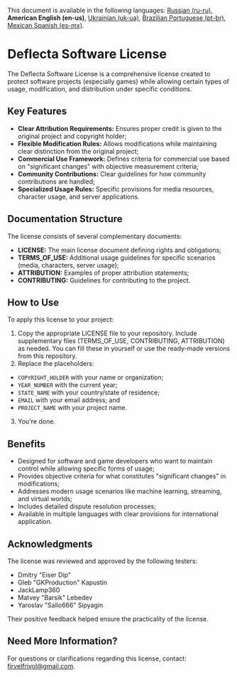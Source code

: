 This document is available in the following languages: [Russian (ru-ru)](/other-langs/README_ru-ru.md), **American English (en-us)**, [Ukrainian (uk-ua)](/other-langs/README_uk-ua.md), [Brazilian Portuguese (pt-br)](/other-langs/README_pt-br.md), [Mexican Spanish (es-mx)](/other-langs/README_es-mx.md).

# Deflecta Software License

The Deflecta Software License is a comprehensive license created to protect software projects (especially games) while allowing certain types of usage, modification, and distribution under specific conditions.

## Key Features

* **Clear Attribution Requirements:** Ensures proper credit is given to the original project and copyright holder;
* **Flexible Modification Rules:** Allows modifications while maintaining clear distinction from the original project;
* **Commercial Use Framework:** Defines criteria for commercial use based on "significant changes" with objective measurement criteria;
* **Community Contributions:** Clear guidelines for how community contributions are handled;
* **Specialized Usage Rules:** Specific provisions for media resources, character usage, and server applications.

## Documentation Structure

The license consists of several complementary documents:

* **LICENSE:** The main license document defining rights and obligations;
* **TERMS_OF_USE:** Additional usage guidelines for specific scenarios (media, characters, server usage);
* **ATTRIBUTION:** Examples of proper attribution statements;
* **CONTRIBUTING:** Guidelines for contributing to the project.

## How to Use

To apply this license to your project:

1. Copy the appropriate LICENSE file to your repository. Include supplementary files (TERMS_OF_USE, CONTRIBUTING, ATTRIBUTION) as needed. You can fill these in yourself or use the ready-made versions from this repository.
2. Replace the placeholders:
  * `COPYRIGHT_HOLDER` with your name or organization;
  * `YEAR_NUMBER` with the current year;
  * `STATE_NAME` with your country/state of residence;
  * `EMAIL` with your email address; and
  * `PROJECT_NAME` with your project name.
3. You're done.

## Benefits

* Designed for software and game developers who want to maintain control while allowing specific forms of usage;
* Provides objective criteria for what constitutes "significant changes" in modifications;
* Addresses modern usage scenarios like machine learning, streaming, and virtual worlds;
* Includes detailed dispute resolution processes;
* Available in multiple languages with clear provisions for international application.

## Acknowledgments

The license was reviewed and approved by the following testers:

* Dmitry "Eiser Dip"
* Gleb "GKProduction" Kapustin
* JackLamp360
* Matvey "Barsik" Lebedev
* Yaroslav "Sallo666" Sipyagin

Their positive feedback helped ensure the practicality of the license.

## Need More Information?

For questions or clarifications regarding this license, contact: <firvelfrivol@gmail.com>.
